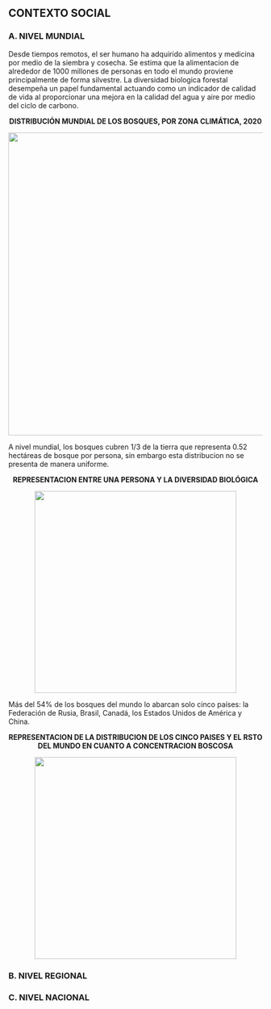 ## CONTEXTO SOCIAL 

### A. NIVEL MUNDIAL 

Desde tiempos remotos, el ser humano ha adquirido alimentos y medicina por medio de la siembra y cosecha. Se estima que la alimentacion de alrededor de 1000 millones de personas en todo el mundo proviene principalmente de forma silvestre. La diversidad biologica forestal desempeña un papel fundamental actuando como un  indicador de calidad de vida al proporcionar una mejora en la calidad del agua y aire por medio del ciclo de carbono. 

<p align="center"><strong>DISTRIBUCIÓN MUNDIAL DE LOS BOSQUES, POR ZONA CLIMÁTICA, 2020</strong></p>

<p align="center"><img src="https://github.com/stephany-toribio/Repositorio-BioTech/blob/main/Imagenes/bosque_mundial.jpeg" width="600" style="margin: auto;"></p>

A nivel mundial, los bosques cubren 1/3 de la tierra que representa 0.52 hectáreas de bosque por persona, sin embargo esta distribucion no se presenta de manera uniforme. 

<p align="center"><strong>REPRESENTACION ENTRE UNA PERSONA Y LA DIVERSIDAD BIOLÓGICA</strong></p>

<p align="center"><img src="https://github.com/stephany-toribio/Repositorio-BioTech/blob/main/Imagenes/hectarea.png" width="400" style="margin: auto;"></p>

Más del 54% de los bosques del mundo lo abarcan solo cinco países: la Federación de Rusia, Brasil, Canadá, los Estados Unidos de América y China. 

<p align="center"><strong>REPRESENTACION DE LA DISTRIBUCION DE LOS CINCO PAISES Y EL RSTO DEL MUNDO EN CUANTO A CONCENTRACION BOSCOSA</strong></p>

<p align="center"><img src="https://github.com/stephany-toribio/Repositorio-BioTech/blob/main/Imagenes/hectarea.png" width="400" style="margin: auto;"></p>

### B. NIVEL REGIONAL 

### C. NIVEL NACIONAL



